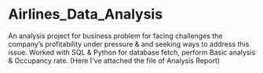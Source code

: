 # Airlines_Data_Analysis
   An analysis project for business problem for facing challenges the company’s profitability under pressure & and seeking 
   ways to address this issue. Worked with SQL & Python for database fetch, perform Basic analysis & Occupancy rate.
   (Here I've attached the file of Analysis Report)

